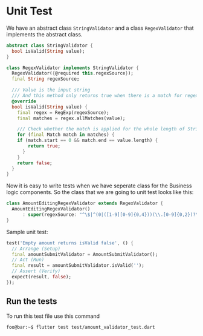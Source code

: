 # Unit Test

We have an abstract class `StringValidator` and a class `RegexValidator` that implements the abstract class.

```dart
abstract class StringValidator {
  bool isValid(String value);
}
```

```dart
class RegexValidator implements StringValidator {
  RegexValidator({@required this.regexSource});
  final String regexSource;

  /// Value is the input string
  /// And this method only returns true when there is a match for regexSource
  @override
  bool isValid(String value) {
    final regex = RegExp(regexSource);
    final matches = regex.allMatches(value);

    /// Check whether the match is applied for the whole length of String(value)
    for (final Match match in matches) {
    if (match.start == 0 && match.end == value.length) {
        return true;
      }
    }
    return false;
  }
}
```

Now it is easy to write tests when we have seperate class for the Business logic components. So the class that we are going to unit test looks like this: 

```dart
class AmountEditingRegexValidator extends RegexValidator {
  AmountEditingRegexValidator()
      : super(regexSource: "^\$|^(0|([1-9][0-9]{0,4}))(\\.[0-9]{0,2})?\$");
}
```

Sample unit test:

```dart
test('Empty amount returns isValid false', () {
  // Arrange (Setup)
  final amountSubmitValidator = AmountSubmitValidator();
  // Act (Run)
  final result = amountSubmitValidator.isValid('');
  // Assert (Verify)
  expect(result, false);
});
```

## Run the tests

To run this test file use this command

```console
foo@bar:~$ flutter test test/amount_validator_test.dart
```